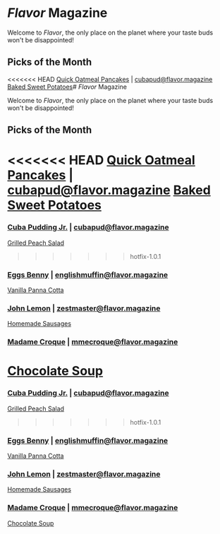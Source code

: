 # _Flavor_ Magazine

Welcome to _Flavor_, the only place on the planet where your taste buds won't be disappointed!



## Picks of the Month

<<<<<<< HEAD
[Quick Oatmeal Pancakes](recipe/feb/cuba-pudding-jr.md) | cubapud@flavor.magazine
[Baked Sweet Potatoes](recipe/feb/baked-sweet-potatoes.md)# _Flavor_ Magazine

Welcome to _Flavor_, the only place on the planet where your taste buds won't be disappointed!



## Picks of the Month

<<<<<<< HEAD
[Quick Oatmeal Pancakes](recipe/feb/cuba-pudding-jr.md) | cubapud@flavor.magazine
[Baked Sweet Potatoes](recipe/feb/baked-sweet-potatoes.md)
=======
### [Cuba Pudding Jr.](writer/cuba-pudding-jr.md) | cubapud@flavor.magazine

[Grilled Peach Salad](recipe/jan/grilled-peach-salad.md)
>>>>>>> hotfix-1.0.1

### [Eggs Benny](writer/eggs-benny.md) | englishmuffin@flavor.magazine

[Vanilla Panna Cotta](recipe/jan/vanilla-panna-cotta.md)

### [John Lemon](writer/john-lemon.md) | zestmaster@flavor.magazine

[Homemade Sausages](recipe/jan/homemade-sausages.md)

### [Madame Croque](writer/madame-croque.md) | mmecroque@flavor.magazine

[Chocolate Soup](recipe/jan/chocolate-soup.md)
=======
### [Cuba Pudding Jr.](writer/cuba-pudding-jr.md) | cubapud@flavor.magazine

[Grilled Peach Salad](recipe/jan/grilled-peach-salad.md)
>>>>>>> hotfix-1.0.1

### [Eggs Benny](writer/eggs-benny.md) | englishmuffin@flavor.magazine

[Vanilla Panna Cotta](recipe/jan/vanilla-panna-cotta.md)

### [John Lemon](writer/john-lemon.md) | zestmaster@flavor.magazine

[Homemade Sausages](recipe/jan/homemade-sausages.md)

### [Madame Croque](writer/madame-croque.md) | mmecroque@flavor.magazine

[Chocolate Soup](recipe/jan/chocolate-soup.md)

